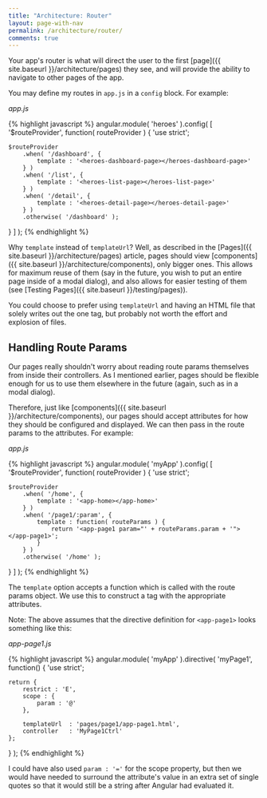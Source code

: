 ```yaml
---
title: "Architecture: Router"
layout: page-with-nav
permalink: /architecture/router/
comments: true
---
```


Your app's router is what will direct the user to the first [page]({{ site.baseurl }}/architecture/pages)
they see, and will provide the ability to navigate to other pages of the app.

You may define my routes in `app.js` in a `config` block. For example:

*app.js*

{% highlight javascript %}
angular.module( 'heroes' ).config( [ '$routeProvider', function( routeProvider ) {
    'use strict';
    
    $routeProvider
        .when( '/dashboard', {
            template : '<heroes-dashboard-page></heroes-dashboard-page>'
        } )
        .when( '/list', {
            template : '<heroes-list-page></heroes-list-page>'
        } )
        .when( '/detail', {
            template : '<heroes-detail-page></heroes-detail-page>'
        } )
        .otherwise( '/dashboard' );
    
} ] );
{% endhighlight %}

Why `template` instead of `templateUrl`? Well, as described in the [Pages]({{ site.baseurl }}/architecture/pages)
article, pages should view [components]({{ site.baseurl }}/architecture/components), 
only bigger ones. This allows for maximum reuse of them (say in the future, you 
wish to put an entire page inside of a modal dialog), and also allows for easier 
testing of them (see [Testing Pages]({{ site.baseurl }}/testing/pages)).

You could choose to prefer using `templateUrl` and having an HTML file that 
solely writes out the one tag, but probably not worth the effort and explosion
of files.


## Handling Route Params

Our pages really shouldn't worry about reading route params themselves from 
inside their controllers. As I mentioned earlier, pages should be flexible 
enough for us to use them elsewhere in the future (again, such as in a modal
dialog).

Therefore, just like [components]({{ site.baseurl }}/architecture/components), our pages should 
accept attributes for how they should be configured and displayed. We can then 
pass in the route params to the attributes. For example:

*app.js*

{% highlight javascript %}
angular.module( 'myApp' ).config( [ '$routeProvider', function( routeProvider ) {
    'use strict';
    
    $routeProvider
        .when( '/home', {
            template : '<app-home></app-home>'
        } )
        .when( '/page1/:param', {
            template : function( routeParams ) {
                return '<app-page1 param="' + routeParams.param + '"></app-page1>';
            }
        } )
        .otherwise( '/home' );
    
} ] );
{% endhighlight %}

The `template` option accepts a function which is called with the route params
object. We use this to construct a tag with the appropriate attributes.

Note: The above assumes that the directive definition for `<app-page1>` looks
something like this:
 
*app-page1.js*

{% highlight javascript %}
angular.module( 'myApp' ).directive( 'myPage1', function() {
    'use strict';
    
    return {
        restrict : 'E',
        scope : {
            param : '@'
        },
        
        templateUrl  : 'pages/page1/app-page1.html',
        controller   : 'MyPage1Ctrl'
    };

} );
{% endhighlight %}

I could have also used `param : '='` for the scope property, but then we would 
have needed to surround the attribute's value in an extra set of single quotes 
so that it would still be a string after Angular had evaluated it.
